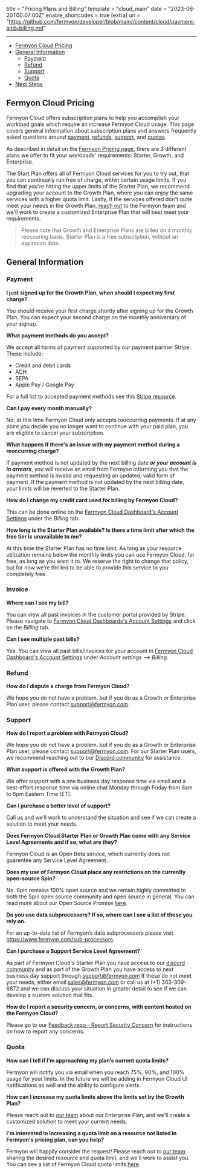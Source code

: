 title = "Pricing Plans and Billing"
template = "cloud_main"
date = "2023-06-20T00:07:00Z"
enable_shortcodes = true
[extra]
url = "https://github.com/fermyon/developer/blob/main//content/cloud/payment-and=billing.md"

---
- [Fermyon Cloud Pricing](#fermyon-cloud-pricing)
- [General Information](#general-information)
  - [Payment](#payment)
  - [Refund](#refund)
  - [Support](#support)
  - [Quota](#quota) 
- [Next Steps](#next-steps)

## Fermyon Cloud Pricing
Fermyon Cloud offers subscription plans to help you accomplish your workload goals which require an increase Fermyon Cloud usage. This page covers general information about subscription plans and answers frequently asked questions around [payment](#payment), [refunds](#refund), [support](#support), and [quotas](#quota).

As described in detail on the [Fermyon Pricing page](fermyon.com/pricing), there are 3 different plans we offer to fit your workloads' requirements: Starter, Growth, and Enterprise. 

The Start Plan offers all of Fermyon Cloud services for you to try out, that you can continually run free of charge, within certain usage limits. If you find that you're hitting the upper limits of the Starter Plan, we recommend upgrading your account to the Growth Plan, where you can enjoy the same services with a higher quota limit. Lastly, if the services offered don't quite meet your needs in the Growth Plan, [reach out](mailto:sales@fermyon.com) to the Fermyon team and we'll work to create a customized Enterprise Plan that will best meet your requirements. 

> Please note that Growth and Enterprise Plans are billed on a monthly reoccuring basis. Starter Plan is a free subscription, without an expiration date. 

## General Information

### Payment

**I just signed up for the Growth Plan, when should I expect my first charge?**

You should receive your first charge shortly after signing up for the Growth Plan. You can expect your second charge on the monthly anniversary of your signup.

**What payment methods do you accept?**

We accept all forms of payment supported by our payment partner Stripe. These include:

* Credit and debit cards
* ACH
* SEPA
* Apple Pay / Google Pay

For a full list to accepted payment methods see this [Stripe resource](https://stripe.com/payments/features#payment-options).

**Can I pay every month manually?**

No, at this time Fermyon Cloud only accepts reoccurring payments. If at any point you decide you no longer want to continue with your paid plan, you are eligible to cancel your subscription. 

**What happens if there's an issue with my payment method during a reoccurring charge?**

If payment method is not updated by the next billing date **_or your account is in arrears_**, you will receive an email from Fermyon informing you that the payment method is invalid and requesting an updated, valid form of payment. If the payment method is not updated by the next billing date, your limits will be reverted to the Starter Plan.

**How do I change my credit card used for billing by Fermyon Cloud?**

This can be done online on the [Fermyon Cloud Dashboard's Account Settings](https://cloud.fermyon.com/account-settingsm) under the _Billing_ tab.


**How long is the Starter Plan available? Is there a time limit after which the free tier is unavailable to me?**

At this time the Starter Plan has no time limit. As long as your resource utilization remains below the monthly limits you can use Fermyon Cloud, for free, as long as you want it to. We reserve the right to change that policy, but for now we’re thrilled to be able to provide this service to you completely free.

### Invoice 

**Where can I see my bill?**

You can view all past invoices in the customer portal provided by Stripe. Please navigate to [Fermyon Cloud Dashboards's Account Settings](https://cloud.fermyon.com/account-settings) and click on the _Billing_ tab.

**Can I see multiple past bills?**

Yes. You can view all past bills/invoices for your account in 
[Fermyon Cloud Dashboard's Account Settings](https://cloud.fermyon.com/account-settings) under _Account settings —> Billing_.

### Refund

**How do I dispute a charge from Fermyon Cloud?**

We hope you do not have a problem, but if you do as a Growth or Enterprise Plan user, please contact [support@fermyon.com](mailto:support@fermyon.com).

### Support

**How do I report a problem with Fermyon Cloud?**

We hope you do not have a problem, but if you do as a Growth or Enterprise Plan user, please contact [support@fermyon.com](mailto:support@fermyon.com). For our Starter Plan users, we recommend reaching out to our [Discord community](https://discord.gg/AAFNfS7NGf) for assistance. 

**What support is offered with the Growth Plan?**

We offer support with a one business day response time via email and a best-effort response time via online chat Monday through Friday from 8am to 6pm Eastern Time (ET). 

**Can I purchase a better level of support?**

Call us and we’ll work to understand the situation and see if we can create a solution to meet your needs.


**Does Fermyon Cloud Starter Plan or Growth Plan come with any Service Level Agreements and if so, what are they?**

Fermyon Cloud is an Open Beta service, which currently does not guarentee any Service Level Agreement. 

**Does my use of Fermyon Cloud place any restrictions on the currently open-source Spin?**

No. Spin remains 100% open source and we remain highly committed to both the Spin open source community and open source in general. You can read more about our Open Source Promise [here](https://www.fermyon.com/open-source-promise).

**Do you use data subprocessors? If so, where can I see a list of those you rely on.**

For an up-to-date list of Fermyon’s data subprocessors please visit <https://www.fermyon.com/sub-processors>.

**Can I purchase a Support Service Level Agreement?**

As part of Fermyon Cloud's Starter Plan you have access to our [discord community](https://discord.gg/AAFNfS7NGf) and as part of the Growth Plan you have access to next business day support through [support@fermyon.com](mailto:support@fermyon.com)
If these do not meet your needs, either email [sales@fermyon.com](mailto:sales@fermyon.com) or call us at (+1) 303-309-6872 and we can discuss your situation in greater detail to see if we can develop a custom solution that fits.

**How do I report a security concern, or concerns, with content hosted on the Fermyon Cloud?**

Please go to our [Feedback repo - Report Security Concern](https://github.com/fermyon/feedback/security/policy) for instructions on how to report any concerns.

### Quota

**How can I tell if I’m approaching my plan’s current quota limits?**

Fermyon will notify you via email when you reach 75%, 90%, and 100% usage for your limits. In the future we will be adding in Fermyon Cloud UI notifications as well and the ability to configure alerts.

**How can I increase my quota limits above the limits set by the Growth Plan?**

Please reach out to [our team](mailto:sales@fermyon.com) about our Enterprise Plan, and we'll create a customized solution to meet your current needs. 

**I'm interested in increasing a quota limit on a resource not listed in Fermyon's pricing plan, can you help?**

Fermyon will happily consider the request! Please reach out to [our team](mailto:sales@fermyon.com) sharing the desired resource and quota limit, and we'll work to assist you. You can see a list of Fermyon Cloud quota limits [here](https://developer.fermyon.com/cloud/faq#quota-limits).